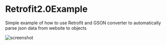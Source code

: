 # Retrofit2.0Example
Simple example of how to use Retrofit and GSON converter to automatically parse json data from website to objects


![screenshot](https://cloud.githubusercontent.com/assets/7879893/13495712/91539fac-e14c-11e5-8014-c81bd8f16909.png)
